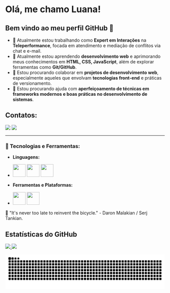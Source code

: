 # Olá, me chamo Luana! 
## Bem vindo ao meu perfil GitHub 👋

- 🔭 Atualmente estou trabalhando como **Expert em Interações** na **Teleperformance**, focada em atendimento e mediação de conflitos via chat e e-mail.
- 🌱 Atualmente estou aprendendo **desenvolvimento web** e aprimorando meus conhecimentos em **HTML, CSS, JavaScript**, além de explorar ferramentas como **Git/GitHub**.
- 👯 Estou procurando colaborar em **projetos de desenvolvimento web**, especialmente aqueles que envolvam **tecnologias front-end** e práticas de versionamento.
- 🤔 Estou procurando ajuda com **aperfeiçoamento de técnicas em frameworks modernos e boas práticas no desenvolvimento de sistemas**.

## Contatos:
<div>
<a href = "mailto:rsantos.luana@gmail.com"><img loading="lazy" src="https://img.shields.io/badge/Gmail-D14836?style=for-the-badge&logo=gmail&logoColor=white" target="_blank"></a>
<a href="https://www.linkedin.com/in/luana-ribeiro-dos-santos/" target="_blank"><img loading="lazy" src="https://img.shields.io/badge/-LinkedIn-%230077B5?style=for-the-badge&logo=linkedin&logoColor=white" target="_blank"></a>   
</div>

---

### 🌟 Tecnologias e Ferramentas:
- **Linguagens:**
-  <img src="https://cdn.jsdelivr.net/gh/devicons/devicon@latest/icons/html5/html5-original-wordmark.svg" width="40" height="40"/>  <img src="https://cdn.jsdelivr.net/gh/devicons/devicon@latest/icons/css3/css3-original-wordmark.svg" width="40" height="40"/> <img src="https://cdn.jsdelivr.net/gh/devicons/devicon@latest/icons/javascript/javascript-original.svg" width="40" height="40"/>
            
- **Ferramentas e Plataformas:**
- <img loading="lazy" src="https://cdn.jsdelivr.net/gh/devicons/devicon/icons/git/git-original.svg" width="40" height="40"/>   <img src="https://cdn.jsdelivr.net/gh/devicons/devicon@latest/icons/github/github-original-wordmark.svg" width="40" height="40"/>
            
🎯 "It's never too late to reinvent the bicycle." - Daron Malakian / Serj Tankian.

## Estatísticas do GitHub

<div>
<a href="https://github.com/lua-rib">
<img loading="lazy" height="180em" src="https://github-readme-stats.vercel.app/api/top-langs/?username=lua-rib&layout=compact&langs_count=7&theme=dracula"/>
<img loading="lazy" height="180em" src="https://github-readme-stats.vercel.app/api?username=lua-rib&show_icons=true&theme=dracula&include_all_commits=true&count_private=true"/>
</div>

![Snake animation](https://github.com/lua-rib/lua-rib/blob/output/github-contribution-grid-snake.svg)



